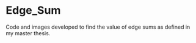 # Edge_Sum
Code and images developed to find the value of edge sums as defined in my master thesis.
